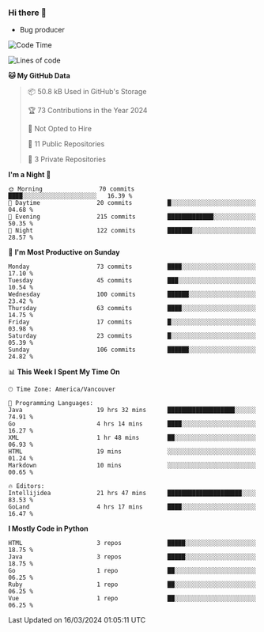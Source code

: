 ### Hi there 👋
* Bug producer


<!--START_SECTION:waka-->
![Code Time](http://img.shields.io/badge/Code%20Time-1%2C151%20hrs%205%20mins-blue)

![Lines of code](https://img.shields.io/badge/From%20Hello%20World%20I%27ve%20Written-103.6%20thousand%20lines%20of%20code-blue)

**🐱 My GitHub Data** 

> 📦 50.8 kB Used in GitHub's Storage 
 > 
> 🏆 73 Contributions in the Year 2024
 > 
> 🚫 Not Opted to Hire
 > 
> 📜 11 Public Repositories 
 > 
> 🔑 3 Private Repositories 
 > 
**I'm a Night 🦉** 

```text
🌞 Morning                70 commits          ████░░░░░░░░░░░░░░░░░░░░░   16.39 % 
🌆 Daytime                20 commits          █░░░░░░░░░░░░░░░░░░░░░░░░   04.68 % 
🌃 Evening                215 commits         █████████████░░░░░░░░░░░░   50.35 % 
🌙 Night                  122 commits         ███████░░░░░░░░░░░░░░░░░░   28.57 % 
```
📅 **I'm Most Productive on Sunday** 

```text
Monday                   73 commits          ████░░░░░░░░░░░░░░░░░░░░░   17.10 % 
Tuesday                  45 commits          ███░░░░░░░░░░░░░░░░░░░░░░   10.54 % 
Wednesday                100 commits         ██████░░░░░░░░░░░░░░░░░░░   23.42 % 
Thursday                 63 commits          ████░░░░░░░░░░░░░░░░░░░░░   14.75 % 
Friday                   17 commits          █░░░░░░░░░░░░░░░░░░░░░░░░   03.98 % 
Saturday                 23 commits          █░░░░░░░░░░░░░░░░░░░░░░░░   05.39 % 
Sunday                   106 commits         ██████░░░░░░░░░░░░░░░░░░░   24.82 % 
```


📊 **This Week I Spent My Time On** 

```text
🕑︎ Time Zone: America/Vancouver

💬 Programming Languages: 
Java                     19 hrs 32 mins      ███████████████████░░░░░░   74.91 % 
Go                       4 hrs 14 mins       ████░░░░░░░░░░░░░░░░░░░░░   16.27 % 
XML                      1 hr 48 mins        ██░░░░░░░░░░░░░░░░░░░░░░░   06.93 % 
HTML                     19 mins             ░░░░░░░░░░░░░░░░░░░░░░░░░   01.24 % 
Markdown                 10 mins             ░░░░░░░░░░░░░░░░░░░░░░░░░   00.65 % 

🔥 Editors: 
Intellijidea             21 hrs 47 mins      █████████████████████░░░░   83.53 % 
GoLand                   4 hrs 17 mins       ████░░░░░░░░░░░░░░░░░░░░░   16.47 % 
```

**I Mostly Code in Python** 

```text
HTML                     3 repos             █████░░░░░░░░░░░░░░░░░░░░   18.75 % 
Java                     3 repos             █████░░░░░░░░░░░░░░░░░░░░   18.75 % 
Go                       1 repo              ██░░░░░░░░░░░░░░░░░░░░░░░   06.25 % 
Ruby                     1 repo              ██░░░░░░░░░░░░░░░░░░░░░░░   06.25 % 
Vue                      1 repo              ██░░░░░░░░░░░░░░░░░░░░░░░   06.25 % 
```




 Last Updated on 16/03/2024 01:05:11 UTC
<!--END_SECTION:waka-->

